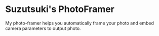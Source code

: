 # Suzutsuki's PhotoFramer

My photo-framer helps you automatically frame your photo and embed camera parameters to output photo.

